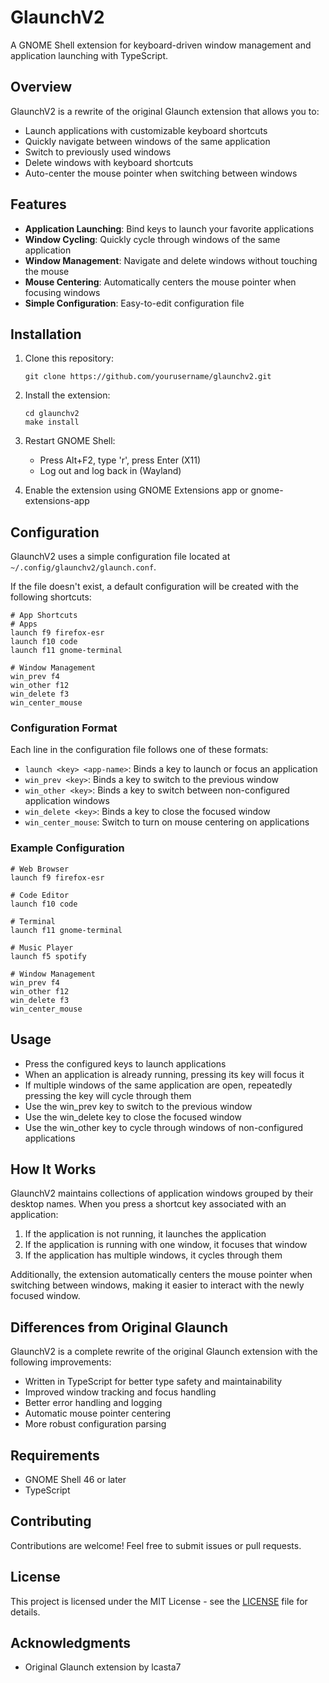 # GlaunchV2

A GNOME Shell extension for keyboard-driven window management and application launching with TypeScript.

## Overview

GlaunchV2 is a rewrite of the original Glaunch extension that allows you to:

- Launch applications with customizable keyboard shortcuts
- Quickly navigate between windows of the same application
- Switch to previously used windows
- Delete windows with keyboard shortcuts
- Auto-center the mouse pointer when switching between windows

## Features

- **Application Launching**: Bind keys to launch your favorite applications
- **Window Cycling**: Quickly cycle through windows of the same application
- **Window Management**: Navigate and delete windows without touching the mouse
- **Mouse Centering**: Automatically centers the mouse pointer when focusing windows
- **Simple Configuration**: Easy-to-edit configuration file

## Installation

1. Clone this repository:
   ```
   git clone https://github.com/yourusername/glaunchv2.git
   ```

2. Install the extension:
   ```
   cd glaunchv2
   make install
   ```

3. Restart GNOME Shell:
   - Press Alt+F2, type 'r', press Enter (X11)
   - Log out and log back in (Wayland)

4. Enable the extension using GNOME Extensions app or gnome-extensions-app

## Configuration

GlaunchV2 uses a simple configuration file located at `~/.config/glaunchv2/glaunch.conf`.

If the file doesn't exist, a default configuration will be created with the following shortcuts:

```
# App Shortcuts
# Apps
launch f9 firefox-esr
launch f10 code
launch f11 gnome-terminal

# Window Management
win_prev f4
win_other f12
win_delete f3
win_center_mouse
```

### Configuration Format

Each line in the configuration file follows one of these formats:

- `launch <key> <app-name>`: Binds a key to launch or focus an application
- `win_prev <key>`: Binds a key to switch to the previous window
- `win_other <key>`: Binds a key to switch between non-configured application windows
- `win_delete <key>`: Binds a key to close the focused window
- `win_center_mouse`: Switch to turn on mouse centering on applications

### Example Configuration

```
# Web Browser
launch f9 firefox-esr

# Code Editor
launch f10 code

# Terminal
launch f11 gnome-terminal

# Music Player
launch f5 spotify

# Window Management
win_prev f4
win_other f12
win_delete f3
win_center_mouse
```

## Usage

- Press the configured keys to launch applications
- When an application is already running, pressing its key will focus it
- If multiple windows of the same application are open, repeatedly pressing the key will cycle through them
- Use the win_prev key to switch to the previous window
- Use the win_delete key to close the focused window
- Use the win_other key to cycle through windows of non-configured applications

## How It Works

GlaunchV2 maintains collections of application windows grouped by their desktop names. When you press a shortcut key associated with an application:

1. If the application is not running, it launches the application
2. If the application is running with one window, it focuses that window
3. If the application has multiple windows, it cycles through them

Additionally, the extension automatically centers the mouse pointer when switching between windows, making it easier to interact with the newly focused window.

## Differences from Original Glaunch

GlaunchV2 is a complete rewrite of the original Glaunch extension with the following improvements:

- Written in TypeScript for better type safety and maintainability
- Improved window tracking and focus handling
- Better error handling and logging
- Automatic mouse pointer centering
- More robust configuration parsing

## Requirements

- GNOME Shell 46 or later
- TypeScript

## Contributing

Contributions are welcome! Feel free to submit issues or pull requests.

## License

This project is licensed under the MIT License - see the [LICENSE](LICENSE) file for details.

## Acknowledgments

- Original Glaunch extension by lcasta7